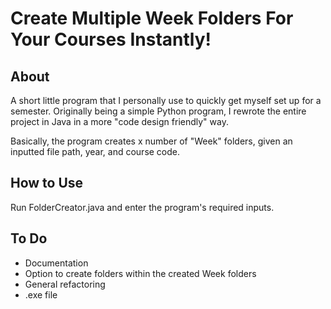 # Create Multiple Week Folders For Your Courses Instantly!
## About
A short little program that I personally use to quickly get myself set up for a semester. Originally being a simple Python program, I rewrote the entire project in Java in a more "code design friendly" way.

Basically, the program creates x number of "Week" folders, given an inputted file path, year, and course code.

## How to Use
Run FolderCreator.java and enter the program's required inputs.

## To Do
- Documentation
- Option to create folders within the created Week folders
- General refactoring
- .exe file
